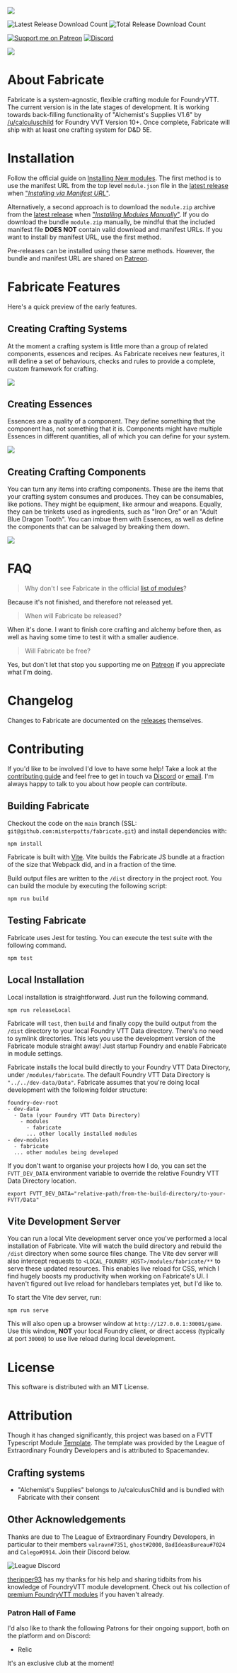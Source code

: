 ![](https://img.shields.io/badge/Foundry-v10-informational?style=for-the-badge)
<!--- Downloads @ Latest Badge -->
![Latest Release Download Count](https://img.shields.io/github/downloads/misterpotts/fabricate/latest/total?sort=semver&style=for-the-badge)
![Total Release Download Count](https://img.shields.io/github/downloads/misterpotts/fabricate/total?label=total%20downloads&style=for-the-badge)
<!--- Social badges -->
[![Support me on Patreon](https://img.shields.io/endpoint.svg?url=https%3A%2F%2Fshieldsio-patreon.vercel.app%2Fapi%3Fusername%3Dmisterpotts%26type%3Dpatrons&style=for-the-badge)](https://patreon.com/misterpotts)
[![Discord](https://dcbadge.vercel.app/api/server/QNGn6cznJs)](https://discord.gg/QNGn6cznJs)

<!--- Forge Bazaar Install % Badge -->
<!--- replace <your-module-name> with the `name` in your manifest -->
<!--- ![Forge Installs](https://img.shields.io/badge/dynamic/json?label=Forge%20Installs&query=package.installs&suffix=%25&url=https%3A%2F%2Fforge-vtt.com%2Fapi%2Fbazaar%2Fpackage%2Ffabricate&colorB=4aa94a) -->

![](/screens/fabricate-repo-preview.png)

# About Fabricate

Fabricate is a system-agnostic, flexible crafting module for FoundryVTT. 
The current version is in the late stages of development. 
It is working towards back-filling functionality of "Alchemist's Supplies V1.6" by [/u/calculuschild](https://www.reddit.com/user/calculuschild/) for Foundry VVT Version 10+. 
Once complete, Fabricate will ship with at least one crafting system for D&D 5E.

# Installation

Follow the official guide on [Installing New modules](https://foundryvtt.com/article/modules/).
The first method is to use the manifest URL from the top level `module.json` file in the [latest release](https://github.com/misterpotts/fabricate/releases/latest) when ["_Installing via Manifest URL_"](https://foundryvtt.com/article/modules/).

Alternatively, a second approach is to download the `module.zip` archive from the [latest release](https://github.com/misterpotts/fabricate/releases/latest) when ["_Installing Modules Manually_"](https://foundryvtt.com/article/modules/).
If you do download the bundle `module.zip` manually, be mindful that the included manifest file **DOES NOT** contain valid download and manifest URLs.
If you want to install by manifest URL, use the first method.

Pre-releases can be installed using these same methods. 
However, the bundle and manifest URL are shared on [Patreon](https://www.patreon.com/posts/pre-release-76128822).

# Fabricate Features

Here's a quick preview of the early features.

## Creating Crafting Systems

At the moment a crafting system is little more than a group of related components, essences and recipes.
As Fabricate receives new features, it will define a set of behaviours, checks and rules to provide a complete, custom framework for crafting.

![](/screens/fabricate-system-creation.gif)

## Creating Essences 

Essences are a quality of a component. 
They define something that the component has, not something that it is. 
Components might have multiple Essences in different quantities, all of which you can define for your system.

![](/screens/fabricate-essence-creation.gif)

## Creating Crafting Components

You can turn any items into crafting components.
These are the items that your crafting system consumes and produces. 
They can be consumables, like potions.
They might be equipment, like armour and weapons. 
Equally, they can be trinkets used as ingredients, such as "Iron Ore" or an "Adult Blue Dragon Tooth".
You can imbue them with Essences, as well as define the components that can be salvaged by breaking them down.

![](/screens/fabricate-component-editing.gif)

# FAQ

> Why don't I see Fabricate in the official [list of modules](https://foundryvtt.com/packages/modules)?

Because it's not finished, and therefore not released yet.

> When will Fabricate be released?

When it's done.
I want to finish core crafting and alchemy before then, as well as having some time to test it with a smaller audience.

> Will Fabricate be free?

Yes, but don't let that stop you supporting me on [Patreon](https://patreon.com/misterpotts) if you appreciate what I'm doing.

# Changelog

Changes to Fabricate are documented on the [releases](https://github.com/misterpotts/fabricate/releases) themselves.

# Contributing

If you'd like to be involved I'd love to have some help! 
Take a look at the [contributing guide](CONTRIBUTING.md) and feel free to get in touch va [Discord](discordapp.com/users/MisterPotts#0255) or [email](mailto:matt@mrpotts.uk).
I'm always happy to talk to you about how people can contribute.

## Building Fabricate

Checkout the code on the `main` branch (SSL: `git@github.com:misterpotts/fabricate.git`) and install dependencies with:

```shell
npm install
```

Fabricate is built with [Vite](https://vitejs.dev/).
Vite builds the Fabricate JS bundle at a fraction of the size that Webpack did, and in a fraction of the time.

Build output files are written to the `/dist` directory in the project root. 
You can build the module by executing the following script:

```shell
npm run build
```

## Testing Fabricate

Fabricate uses Jest for testing. 
You can execute the test suite with the following command.

```shell
npm test
```

## Local Installation

Local installation is straightforward.
Just run the following command.

```shell
npm run releaseLocal
```

Fabricate will `test`, then `build` and finally copy the build output from the `/dist` directory to your local Foundry VTT Data directory.
There's no need to symlink directories.
This lets you use the development version of the Fabricate module straight away!
Just startup Foundry and enable Fabricate in module settings.

Fabricate installs the local build directly to your Foundry VTT Data Directory, under `/modules/fabricate`.
The default Foundry VTT Data Directory is `"../../dev-data/Data"`.
Fabricate assumes that you're doing local development with the following folder structure:

```
foundry-dev-root
- dev-data
  - Data (your Foundry VTT Data Directory)
    - modules
      - fabricate
      ... other locally installed modules
- dev-modules
  - fabricate
  ... other modules being developed
```

If you don't want to organise your projects how I do, you can set the `FVTT_DEV_DATA` environment variable to override the relative Foundry VTT Data Directory location.

```shell
export FVTT_DEV_DATA="relative-path/from-the-build-directory/to-your-FVTT/Data"
```

## Vite Development Server

You can run a local Vite development server once you've performed a local installation of Fabricate.
Vite will watch the build directory and rebuild the `/dist` directory when some source files change.
The Vite dev server will also intercept requests to `<LOCAL_FOUNDRY_HOST>/modules/fabricate/**` to serve these updated resources.
This enables live reload for CSS, which I find hugely boosts my productivity when working on Fabricate's UI.
I haven't figured out live reload for handlebars templates yet, but I'd like to.

To start the Vite dev server, run:

```shell
npm run serve
```

This will also open up a browser window at `http://127.0.0.1:30001/game`.
Use this window, **NOT** your local Foundry client, or direct access (typically at port `30000`) to use live reload during local development.

# License

This software is distributed with an MIT License.

# Attribution

Though it has changed significantly, this project was based on a FVTT Typescript Module [Template](https://github.com/League-of-Foundry-Developers/foundry-typescript-template).
The template was provided by the League of Extraordinary Foundry Developers and is attributed to Spacemandev.

## Crafting systems

- "Alchemist's Supplies" belongs to /u/calculusChild and is bundled with Fabricate with their consent 

## Other Acknowledgements

Thanks are due to The League of Extraordinary Foundry Developers, in particular to their members `valravn#7351`, `ghost#2000`, `BadIdeasBureau#7024` and `Calego#0914`. 
Join their Discord below.

![League Discord](https://discordapp.com/api/guilds/732325252788387980/widget.png?style=banner1)

[theripper93](https://theripper93.com/) has my thanks for his help and sharing tidbits from his knowledge of FoundryVTT module development. 
Check out his collection of [premium FoundryVTT modules](https://www.patreon.com/theripper93) if you haven't already.

### Patron Hall of Fame

I'd also like to thank the following Patrons for their ongoing support, both on the platform and on Discord:

- Relic

It's an exclusive club at the moment!  
